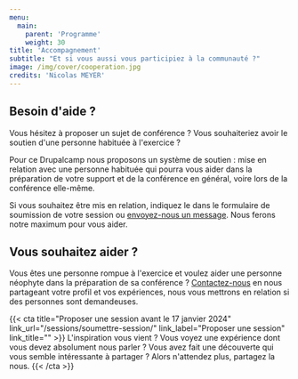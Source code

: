 ```yaml
---
menu:
  main:
    parent: 'Programme'
    weight: 30
title: 'Accompagnement'
subtitle: "Et si vous aussi vous participiez à la communauté ?"
image: /img/cover/cooperation.jpg
credits: 'Nicolas MEYER'
---
```

## Besoin d'aide ?

Vous hésitez à proposer un sujet de conférence ? Vous souhaiteriez avoir le soutien d'une personne habituée à l'exercice ?

Pour ce Drupalcamp nous proposons un système de soutien : mise en relation avec une personne habituée qui pourra vous aider dans la préparation de votre support et de la conférence en général, voire lors de la conférence elle-même.

Si vous souhaitez être mis en relation, indiquez le dans le formulaire de soumission de votre session ou [envoyez-nous un message](/contact). Nous ferons notre maximum pour vous aider.

## Vous souhaitez aider ?

Vous êtes une personne rompue à l'exercice et voulez aider une personne néophyte dans la préparation de sa conférence ?
[Contactez-nous](/contact) en nous partageant votre profil et vos expériences, nous vous mettrons en relation si des personnes sont demandeuses.


{{< cta
title="Proposer une session avant le 17 janvier 2024"
link_url="/sessions/soumettre-session/"
link_label="Proposer une session"
link_title="" >}}
L'inspiration vous vient ? Vous voyez une expérience dont vous devez absolument nous parler ?
Vous avez fait une découverte qui vous semble intéressante à partager ?
Alors n'attendez plus, partagez la nous.
{{< /cta >}}
